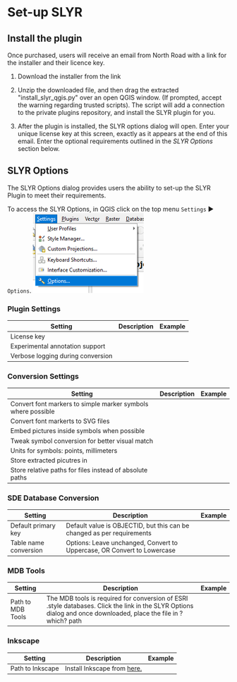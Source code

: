 # Set-up SLYR #
<!-- it would be nice to only give access to this page to purchasers -->

## Install the plugin ##
Once purchased, users will receive an email from North Road with a link for the installer and their licence key. 

1. Download the installer from the link

2. Unzip the downloaded file, and then drag the extracted "install_slyr_qgis.py" over an open QGIS window. (If prompted, accept the warning regarding trusted scripts). The script will add a connection to the private plugins repository, and install the SLYR plugin for you.

3. After the plugin is installed, the SLYR options dialog will open. Enter your unique license key at this screen, exactly as it appears at the end of this email. Enter the optional requirements outlined in the *SLYR Options* section below.

## SLYR Options ##
The SLYR Options dialog provides users the ability to set-up the SLYR Plugin to meet their requirements. 

To access the SLYR Options, in QGIS click on the top menu `Settings` ▶️ `Options`.
![Settings Options](../images/settings_options.png)

### Plugin Settings ###
| Setting | Description | Example |
| ---| --- | --- |
License key |  | 
Experimental annotation support |  | 
Verbose logging during conversion |  | 

### Conversion Settings ###
| Setting | Description | Example |
| ---| --- | --- |
Convert font markers to simple marker symbols where possible |  | 
Convert font markerts to SVG files |  | 
Embed pictures inside symbols when possible |  | 
Tweak symbol conversion for better visual match |  |  |  | 
Units for symbols: points, millimeters |  | 
Store extracted picutres in |  | 
Store relative paths for files instead of absolute paths |  | 

### SDE Database Conversion ###
| Setting | Description | Example |
| ---| --- | --- |
Default primary key | Default value is OBJECTID, but this can be changed as per requirements |
Table name conversion | Options: Leave unchanged, Convert to Uppercase, OR Convert to Lowercase |

### MDB Tools ###

| Setting | Description | Example |
| ---| --- | --- |
Path to MDB Tools | The MDB tools is required for conversion of ESRI .style databases. Click the link in the SLYR Options dialog and once downloaded, place the file in ?which? path |

### Inkscape ###
| Setting | Description | Example |
| ---| --- | --- |
Path to Inkscape | Install Inkscape from [here.](https://inkscape.org) |
